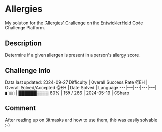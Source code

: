 # Allergies

My solution for the ['Allergies' Challenge](https://platform.entwicklerheld.de/challenge/allergies?technology=CSharp) on the [EntwicklerHeld](https://platform.entwicklerheld.de/) Code Challenge Platform.

## Description
Determine if a given allergen is present in a person's allergy score.

## Challenge Info
Data last updated: 2024-09-27
Difficulty | Overall Success Rate @EH | Overall Solved/Accepted @EH | Date Solved | Language
---|---|---|---|---|
▮▯▯▯ | ██████░░░░ 60% | 159 / 266 | 2024-05-19 | CSharp

## Comment
After reading up on Bitmasks and how to use them, this was easily solvable :-)